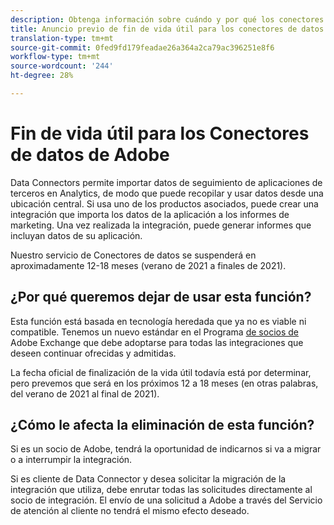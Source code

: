 ```yaml
---
description: Obtenga información sobre cuándo y por qué los conectores de datos de Analytics finalizarán el ciclo de vida.
title: Anuncio previo de fin de vida útil para los conectores de datos de Analytics
translation-type: tm+mt
source-git-commit: 0fed9fd179feadae26a364a2ca79ac396251e8f6
workflow-type: tm+mt
source-wordcount: '244'
ht-degree: 28%

---
```



# Fin de vida útil para los Conectores de datos de Adobe

Data Connectors permite importar datos de seguimiento de aplicaciones de terceros en Analytics, de modo que puede recopilar y usar datos desde una ubicación central. Si usa uno de los productos asociados, puede crear una integración que importa los datos de la aplicación a los informes de marketing. Una vez realizada la integración, puede generar informes que incluyan datos de su aplicación.

Nuestro servicio de Conectores de datos se suspenderá en aproximadamente 12-18 meses (verano de 2021 a finales de 2021).

## ¿Por qué queremos dejar de usar esta función?

Esta función está basada en tecnología heredada que ya no es viable ni compatible. Tenemos un nuevo estándar en el Programa [de socios de](https://partners.adobe.com/exchangeprogram/experiencecloud) Adobe Exchange que debe adoptarse para todas las integraciones que deseen continuar ofrecidas y admitidas.

La fecha oficial de finalización de la vida útil todavía está por determinar, pero prevemos que será en los próximos 12 a 18 meses (en otras palabras, del verano de 2021 al final de 2021).

## ¿Cómo le afecta la eliminación de esta función?

Si es un socio de Adobe, tendrá la oportunidad de indicarnos si va a migrar o a interrumpir la integración.

Si es cliente de Data Connector y desea solicitar la migración de la integración que utiliza, debe enrutar todas las solicitudes directamente al socio de integración. El envío de una solicitud a Adobe a través del Servicio de atención al cliente no tendrá el mismo efecto deseado.
